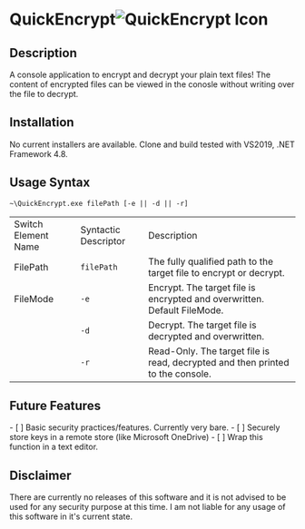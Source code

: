 <h1 id="project-title">QuickEncrypt<img src="https://github.com/peterjkingston/QuickEncrypt/raw/master/QuickEncrypt/Resources/quickencrypt_32x32.ico" alt="QuickEncrypt Icon"/></h1>  
<h2>Description</h2>
<p>A console application to encrypt and decrypt your plain text files! The content of encrypted files can be viewed in the conosle without writing over the file to decrypt.</p>

<h2>Installation</h2>
<p>No current installers are available. Clone and build tested with VS2019, .NET Framework 4.8.</p>

<h2>Usage Syntax</h2>
<code>~\QuickEncrypt.exe filePath [-e || -d || -r]</code>
<br/>
<table>
    <tr>
        <td>Switch Element Name</td><td>Syntactic Descriptor</td><td>Description</td>
    </tr>
    <tr>
        <td>FilePath</td><td><code>filePath</code></td><td>The fully qualified path to the target file to encrypt or decrypt.</td>
    </tr>
    <tr>
        <td>FileMode</td><td><code>-e</code></td><td>Encrypt. The target file is encrypted and overwritten. Default FileMode.</td>
    </tr>
    <tr>
        <td></td><td><code>-d</code></td><td>Decrypt. The target file is decrypted and overwritten.</td>
    </tr>
    <tr>
        <td></td><td><code>-r</code></td><td>Read-Only. The target file is read, decrypted and then printed to the console.</td>
    </tr>
</table>

<h2>Future Features</h2>
- [ ] Basic security practices/features. Currently very bare.
- [ ] Securely store keys in a remote store (like Microsoft OneDrive)
- [ ] Wrap this function in a text editor. 

<h2>Disclaimer</h2>
<p>There are currently no releases of this software and it is not advised to be used for any security purpose at this time. I am not liable for any usage of this software in it's current state.</p>
